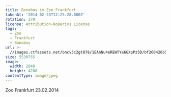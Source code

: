 ```yaml
---
title: Bonobos im Zoo Frankfurt
takenAt: '2014-02-23T12:25:28.000Z'
rotation: 270
license: Attribution-NoDerivs License
tags:
  - Zoo
  - Frankfurt
  - Bonobos
url: >-
  //images.ctfassets.net/bncv3c2gt878/1EAnNu4eREWTYa6GXpPz5D/bf260426b52d1c859671e8914561ac6e/bonobos-im-zoo-frankfurt_12729701783_o
size: 5530755
image:
  width: 2848
  height: 4288
contentType: image/jpeg
---
```


Zoo Frankfurt 23.02.2014